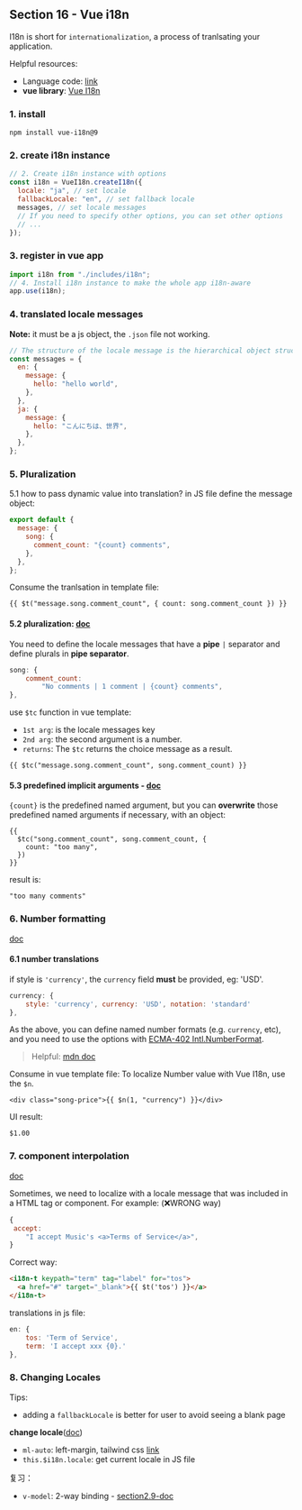 ## Section 16 - Vue i18n

I18n is short for `internationalization`, a process of tranlsating your application.

Helpful resources:

- Language code: [link](https://www.science.co.il/language/Locale-codes.php)
- **vue library**: [Vue I18n](https://vue-i18n.intlify.dev/guide/)

### 1. install

```
npm install vue-i18n@9
```

### 2. create i18n instance

```js
// 2. Create i18n instance with options
const i18n = VueI18n.createI18n({
  locale: "ja", // set locale
  fallbackLocale: "en", // set fallback locale
  messages, // set locale messages
  // If you need to specify other options, you can set other options
  // ...
});
```

### 3. register in vue app

```js
import i18n from "./includes/i18n";
// 4. Install i18n instance to make the whole app i18n-aware
app.use(i18n);
```

### 4. translated locale messages

**Note:**
it must be a js object, the `.json` file not working.

```js
// The structure of the locale message is the hierarchical object structure with each locale as the top property
const messages = {
  en: {
    message: {
      hello: "hello world",
    },
  },
  ja: {
    message: {
      hello: "こんにちは、世界",
    },
  },
};
```

### 5. Pluralization

5.1 how to pass dynamic value into translation?
in JS file define the message object:

```js
export default {
  message: {
    song: {
      comment_count: "{count} comments",
    },
  },
};
```

Consume the tranlsation in template file:

```vue
{{ $t("message.song.comment_count", { count: song.comment_count }) }}
```

#### 5.2 pluralization: [doc](https://vue-i18n.intlify.dev/guide/essentials/pluralization)

You need to define the locale messages that have a **pipe** `|` separator and define plurals in **pipe separator**.

```js
song: {
    comment_count:
        "No comments | 1 comment | {count} comments",
},
```

use `$tc` function in vue template:

- `1st arg`: is the locale messages key
- `2nd arg`: the second argument is a number.
- `returns`: The `$tc` returns the choice message as a result.

```vue
{{ $tc("message.song.comment_count", song.comment_count) }}
```

#### 5.3 predefined implicit arguments - [doc](https://vue-i18n.intlify.dev/guide/essentials/pluralization#predefined-implicit-arguments)

`{count}` is the predefined named argument,
but you can **overwrite** those predefined named arguments if necessary, with an object:

```vue
{{
  $tc("song.comment_count", song.comment_count, {
    count: "too many",
  })
}}
```

result is:

```
"too many comments"
```

### 6. Number formatting

[doc](https://vue-i18n.intlify.dev/guide/essentials/number.html)

#### 6.1 number translations

if style is `'currency'`, the `currency` field **must** be provided, eg: 'USD'.

```js
currency: {
    style: 'currency', currency: 'USD', notation: 'standard'
},
```

As the above, you can define named number formats (e.g. `currency`, etc), and you need to use the options with [ECMA-402 Intl.NumberFormat](https://tc39.es/ecma402/#numberformat-objects).

> Helpful:
> [mdn doc](https://developer.mozilla.org/en-US/docs/Web/JavaScript/Reference/Global_Objects/Intl/NumberFormat/NumberFormat)

Consume in vue template file:
To localize Number value with Vue I18n, use the `$n`.

```vue
<div class="song-price">{{ $n(1, "currency") }}</div>
```

UI result:

```
$1.00
```

### 7. component interpolation

[doc](https://vue-i18n.intlify.dev/guide/advanced/component.html#component-interpolation)

Sometimes, we need to localize with a locale message that was included in a HTML tag or component.
For example: (❌WRONG way)

```js
{
 accept:
    "I accept Music's <a>Terms of Service</a>",
}
```

Correct way:

```html
<i18n-t keypath="term" tag="label" for="tos">
  <a href="#" target="_blank">{{ $t('tos') }}</a>
</i18n-t>
```

translations in js file:

```js
en: {
    tos: 'Term of Service',
    term: 'I accept xxx {0}.'
},
```

### 8. Changing Locales

Tips:

- adding a `fallbackLocale` is better for user to avoid seeing a blank page

**change locale**([doc](https://vue-i18n.intlify.dev/guide/essentials/scope.html#locale-changing))

- `ml-auto`: left-margin, tailwind css [link](https://tailwindcss.com/docs/margin)
- `this.$i18n.locale`: get current locale in JS file

复习：

- `v-model`: 2-way binding - [section2.9-doc](https://jialihan.github.io/blog/#/VUE/section2?id=_29-two-way-binding)
